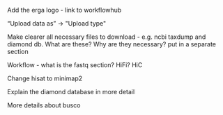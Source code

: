 Add the erga logo - link to workflowhub

“Upload data as” -> "Upload type"

Make clearer all necessary files to download - e.g. ncbi taxdump and diamond db. What are these? Why are they necessary? put in a separate section

Workflow - what is the fastq section? HiFi? HiC

Change hisat to minimap2

Explain the diamond database in more detail

More details about busco
